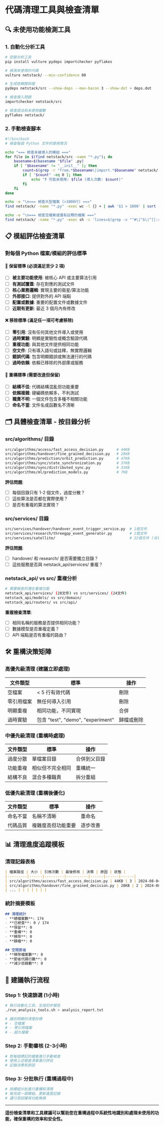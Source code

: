# 代碼清理工具與檢查清單

## 🔍 未使用功能檢測工具

### 1. 自動化分析工具
```bash
# 安裝分析工具
pip install vulture pydeps importchecker pyflakes

# 檢測未使用的代碼
vulture netstack/ --min-confidence 80

# 生成依賴關係圖
pydeps netstack/src --show-deps --max-bacon 3 --show-dot > deps.dot

# 檢查導入問題
importchecker netstack/src

# 檢查語法和未使用變數
pyflakes netstack/
```

### 2. 手動檢查腳本
```bash
#!/bin/bash
# 檢查每個 Python 文件的使用情況

echo "=== 檢查未被導入的模組 ==="
for file in $(find netstack/src -name "*.py"); do
    basename=$(basename "$file" .py)
    if [ "$basename" != "__init__" ]; then
        count=$(grep -r "from.*$basename\|import.*$basename" netstack/ | wc -l)
        if [ "$count" -eq 0 ]; then
            echo "❓ 可能未使用: $file (導入次數: $count)"
        fi
    fi
done

echo -e "\n=== 檢查大型檔案 (>1000行) ==="
find netstack/ -name "*.py" -exec wc -l {} + | awk '$1 > 1000' | sort -nr

echo -e "\n=== 檢查空檔案或僅有註釋的檔案 ==="
find netstack/ -name "*.py" -exec sh -c 'lines=$(grep -v "^#\|^$\|^[[:space:]]*#" "$1" | wc -l); if [ $lines -le 3 ]; then echo "❓ 內容極少: $1 (有效行數: $lines)"; fi' _ {} \;
```

## 📋 模組評估檢查清單

### 對每個 Python 檔案/模組的評估標準

#### 🎯 保留標準 (必須滿足至少 2 項)
- [ ] **被主要功能使用**: 被核心 API 或主要算法引用
- [ ] **有測試覆蓋**: 存在對應的測試文件
- [ ] **核心業務邏輯**: 實現主要的衛星/算法功能
- [ ] **外部接口**: 提供對外的 API 端點
- [ ] **配置或數據**: 重要的配置文件或數據文件
- [ ] **近期有更新**: 最近 3 個月內有修改

#### ❌ 移除標準 (滿足任一項可考慮移除)
- [ ] **零引用**: 沒有任何其他文件導入或使用
- [ ] **過時實驗**: 明顯是實驗性或概念驗證代碼
- [ ] **重複功能**: 與其他文件提供相同功能
- [ ] **空文件**: 只有導入語句或註釋，無實際邏輯
- [ ] **錯誤代碼**: 包含明顯錯誤或無法運行的代碼
- [ ] **過時依賴**: 依賴已移除的外部庫或服務

#### 🔄 重構標準 (需要改進但保留)
- [ ] **結構不佳**: 代碼結構混亂但功能重要
- [ ] **依賴複雜**: 硬編碼依賴多，不利測試
- [ ] **職責不明**: 一個文件包含多種不相關功能
- [ ] **命名不當**: 文件名或函數名不清晰

## 🗂️ 具體檢查清單 - 按目錄分析

### src/algorithms/ 目錄
```bash
src/algorithms/access/fast_access_decision.py      # 44KB
src/algorithms/handover/fine_grained_decision.py   # 28KB  
src/algorithms/prediction/orbit_prediction.py      # 47KB
src/algorithms/sync/state_synchronization.py       # 37KB
src/algorithms/sync/distributed_sync.py            # 31KB
src/algorithms/ml/prediction_models.py             # ?KB
```

**評估問題**:
- [ ] 每個目錄只有 1-2 個文件，過度分散？
- [ ] 這些算法是否都在實際使用？
- [ ] 是否有重複的算法實現？

### src/services/ 目錄
```bash
src/services/handover/handover_event_trigger_service.py  # 1個文件
src/services/research/threegpp_event_generator.py        # 1個文件
src/services/satellite/                                  # 22個文件 (合理)
```

**評估問題**:
- [ ] handover/ 和 research/ 是否需要獨立目錄？
- [ ] 這些服務是否與 netstack_api/services/ 重複？

### netstack_api/ vs src/ 重複分析
```bash
# 需要檢查的潛在重複功能
netstack_api/services/ (28文件) vs src/services/ (24文件)
netstack_api/models/ vs src/domain/
netstack_api/routers/ vs src/api/
```

**重複檢查清單**:
- [ ] 相同名稱的服務是否提供相同功能？
- [ ] 數據模型是否重複定義？
- [ ] API 端點是否有重複的路由？

## 🛠️ 重構決策矩陣

### 高優先級清理 (建議立即處理)
| 文件類型 | 標準 | 操作 |
|---------|------|------|
| 空檔案 | < 5 行有效代碼 | 刪除 |
| 零引用檔案 | 無任何導入引用 | 刪除 |
| 明顯重複 | 相同功能，不同實現 | 合併 |
| 過時實驗 | 包含 "test", "demo", "experiment" | 歸檔或刪除 |

### 中優先級清理 (重構時處理)
| 文件類型 | 標準 | 操作 |
|---------|------|------|
| 過度分散 | 單檔案目錄 | 合併到父目錄 |
| 功能重複 | 相似但不完全相同 | 重構統一 |
| 結構不良 | 混合多種職責 | 拆分重組 |

### 低優先級清理 (重構後優化)
| 文件類型 | 標準 | 操作 |
|---------|------|------|
| 命名不當 | 名稱不清晰 | 重命名 |
| 代碼品質 | 複雜度高但功能重要 | 逐步改善 |

## 📊 清理進度追蹤模板

### 清理記錄表格
```markdown
| 檔案路徑 | 大小 | 引用次數 | 最後修改 | 決策 | 原因 | 狀態 |
|---------|------|---------|----------|------|------|------|
| src/algorithms/access/fast_access_decision.py | 44KB | 3 | 2024-08-04 | 保留+重構 | 核心算法 | ⏳ |
| src/algorithms/handover/fine_grained_decision.py | 28KB | 2 | 2024-08-03 | 保留+重構 | 核心算法 | ⏳ |
| ... | | | | | | |
```

### 統計摘要模板
```markdown
## 清理統計
- **總檔案數**: 174
- **已檢查**: 0 / 174
- **保留**: 0
- **重構**: 0  
- **移除**: 0
- **歸檔**: 0

## 空間節省
- **移除檔案數**: 0
- **節省代碼行數**: 0
- **減少目錄數**: 0
```

## 🚀 建議執行流程

### Step 1: 快速篩選 (1小時)
```bash
# 執行自動化工具，生成初步報告
./run_analysis_tools.sh > analysis_report.txt

# 識別明顯的清理目標
# - 空檔案
# - 零引用檔案  
# - 超大檔案
```

### Step 2: 手動審核 (2-3小時)
```bash
# 對每個標記的檔案進行手動檢查
# 使用上述檢查清單進行評估
# 記錄決策和原因
```

### Step 3: 分批執行 (重構過程中)
```bash
# 按模組分批進行重構和清理
# 每完成一個模組，更新進度記錄
# 運行測試確保功能無損
```

---

**這份檢查清單和工具建議可以幫助您在重構過程中系統性地識別和處理未使用的功能，確保重構的效率和安全性。**